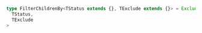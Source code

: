 ```typescript
type FilterChildrenBy<TStatus extends {}, TExclude extends {}> = Exclude<
  TStatus,
  TExclude
>
```
